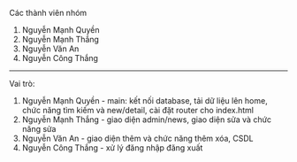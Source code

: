 Các thành viên nhóm
1. Nguyễn Mạnh Quyền
2. Nguyễn Mạnh Thắng
3. Nguyễn Văn An
4. Nguyễn Công Thắng
------------------------
Vai trò:
1. Nguyễn Mạnh Quyền - main: kết nối database, tải dữ liệu lên home, chức năng tìm kiếm và new/detail, cài đặt router cho index.html
2. Nguyễn Mạnh Thắng - giao diện admin/news, giao diện sửa và chức năng sửa
3. Nguyễn Văn An - giao diện thêm và chức năng thêm xóa, CSDL
4. Nguyễn Công Thắng - xử lý đăng nhập đăng xuất
